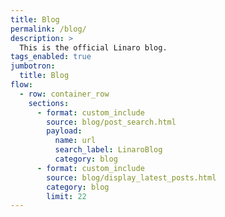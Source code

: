 ```yaml
---
title: Blog
permalink: /blog/
description: >
  This is the official Linaro blog.
tags_enabled: true
jumbotron:
  title: Blog
flow:
  - row: container_row
    sections:
      - format: custom_include
        source: blog/post_search.html
        payload:
          name: url
          search_label: LinaroBlog
          category: blog
      - format: custom_include
        source: blog/display_latest_posts.html
        category: blog
        limit: 22
---
```

